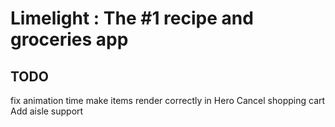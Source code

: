 # Limelight : The #1 recipe and groceries app

## TODO

fix animation time
make items render correctly in Hero
Cancel shopping cart
Add aisle support
